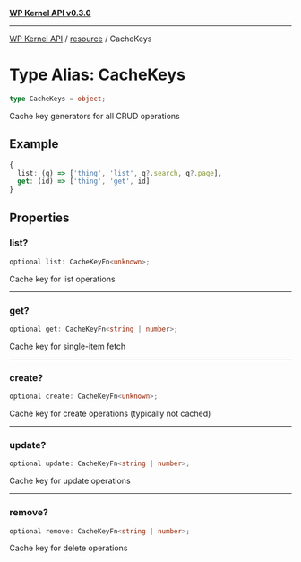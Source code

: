 [**WP Kernel API v0.3.0**](../../README.md)

---

[WP Kernel API](../../README.md) / [resource](../README.md) / CacheKeys

# Type Alias: CacheKeys

```ts
type CacheKeys = object;
```

Cache key generators for all CRUD operations

## Example

```ts
{
  list: (q) => ['thing', 'list', q?.search, q?.page],
  get: (id) => ['thing', 'get', id]
}
```

## Properties

### list?

```ts
optional list: CacheKeyFn<unknown>;
```

Cache key for list operations

---

### get?

```ts
optional get: CacheKeyFn<string | number>;
```

Cache key for single-item fetch

---

### create?

```ts
optional create: CacheKeyFn<unknown>;
```

Cache key for create operations (typically not cached)

---

### update?

```ts
optional update: CacheKeyFn<string | number>;
```

Cache key for update operations

---

### remove?

```ts
optional remove: CacheKeyFn<string | number>;
```

Cache key for delete operations

